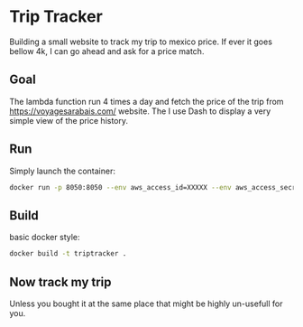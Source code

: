 # Trip Tracker

Building a small website to track my trip to mexico price. If ever it goes bellow 4k, I can go ahead and ask for a price match. 

## Goal

The lambda function run 4 times a day and fetch the price of the trip from https://voyagesarabais.com/ website. The I use Dash to display a very simple view of the price history.

## Run 

Simply launch the container:
```bash
docker run -p 8050:8050 --env aws_access_id=XXXXX --env aws_access_secret=XXXXX marcolivierarsenault/triptracker
```

## Build

basic docker style:
```bash
docker build -t triptracker .
```

## Now track my trip

Unless you bought it at the same place that might be highly un-usefull for you. 

